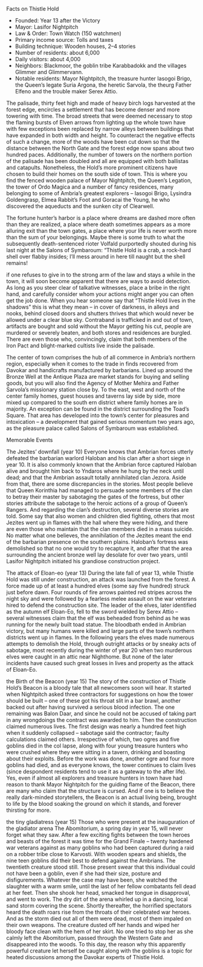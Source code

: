 Facts on Thistle Hold 
- Founded: Year 13 after the Victory 
- Mayor: Lasifor Nightpitch 
- Law & Order: Town Watch (150 watchmen) 
- Primary income source: Tolls and taxes 
- Building technique: Wooden houses, 2–4 stories 
- Number of residents: about 6,000 
- Daily visitors: about 4,000 
- Neighbors: Blackmoor, the goblin tribe Karabbadokk and the villages Glimmer and Glimmervann. 
- Notable residents: Mayor Nightpitch, the treasure hunter Iasogoi Brigo, the Queen’s legate Suria Argona, the heretic Sarvola, the theurg Father Elfeno and the trouble maker Serex Attio.

The palisade, thirty feet high and made of heavy birch logs harvested at the forest edge, encircles a settlement that has become denser and more towering with time. The broad streets that were deemed necessary to stop the flaming bursts of Elven arrows from lighting up the whole town have with few exceptions been replaced by narrow alleys between buildings that have expanded in both width and height. To counteract the negative effects of such a change, more of the woods have been cut down so that the distance between the North Gate and the forest edge now spans about two hundred paces. Additionally, the number of towers on the northern portion of the palisade has been doubled and all are equipped with both ballistas and catapults. Nonetheless, the Hold’s more prominent citizens have chosen to build their homes on the south side of town. This is where you find the fenced wooden palace of Mayor Nightpitch, the Queen’s Legation, the tower of Ordo Magica and a number of fancy residences, many belonging to some of Ambria’s greatest explorers – Iasogoi Brigo, Lysindra Goldengrasp, Elmea Rabbit’s Foot and Goracai the Young, he who discovered the aqueducts and the sunken city of Clearwell.

The fortune hunter’s harbor is a place where dreams are dashed more often than they are realized, a place where death sometimes appears as a more alluring exit than the town gates, a place where your life is never worth more than the sum of your belongings. Maybe there is some truth to what the subsequently death-sentenced rioter Volfald purportedly shouted during his last night at the Salons of Symbaroum: “Thistle Hold is a crab, a rock-hard shell over flabby insides; I’ll mess around in here till naught but the shell remains!

if one refuses to give in to the strong arm of the law and stays a while in the town, it will soon become apparent that there are ways to avoid detection. As long as you steer clear of talkative witnesses, place a bribe in the right hand, and carefully consider whom your actions might anger you can often get the job done. When you hear someone say that “Thistle Hold lives in the shadows” this is what they mean – in cover of darkness, in alleys and nooks, behind closed doors and shutters thrives that which would never be allowed under a clear blue sky. Contraband is trafficked in and out of town, artifacts are bought and sold without the Mayor getting his cut, people are murdered or severely beaten, and both stores and residences are burgled. There are even those who, convincingly, claim that both members of the Iron Pact and blight-marked cultists live inside the palisade.

The center of town comprises the hub of all commerce in Ambria’s northern region, especially when it comes to the trade in finds recovered from Davokar and handicrafts manufactured by barbarians. Lined up around the Bronze Well at the Antique Plaza are market stands for buying and selling goods, but you will also find the Agency of Mother Mehira and Father Sarvola’s missionary station close by. To the east, west and north of the center family homes, guest houses and taverns lay side by side, more mixed up compared to the south ern district where family homes are in majority. An exception can be found in the district surrounding the Toad’s Square. That area has developed into the town’s center for pleasures and intoxication – a development that gained serious momentum two years ago, as the pleasure palace called Salons of Symbaroum was established.


Memorable Events

The Jezites’ downfall (year 10) Everyone knows that Ambrian forces utterly defeated the barbarian warlord Haloban and his clan after a short siege in year 10. It is also commonly known that the Ambrian force captured Haloban alive and brought him back to Yndaros where he hung by the neck until dead; and that the Ambrian assault totally annihilated clan Jezora. Aside from that, there are some discrepancies in the stories. Most people believe that Queen Korinthia had managed to persuade some members of the clan to betray their master by sabotaging the gates of the fortress, but other stories attribute the sabotage to the heroic actions of a group of Queen’s Rangers. And regarding the clan’s destruction, several diverse stories are told. Some say that also women and children died fighting, others that most Jezites went up in flames with the hall where they were hiding, and there are even those who maintain that the clan members died in a mass suicide. No matter what one believes, the annihilation of the Jezites meant the end of the barbarian presence on the southern plains. Haloban’s fortress was demolished so that no one would try to recapture it, and after that the area surrounding the ancient bronze well lay desolate for over two years, until Lasifor Nightpitch initiated his grandiose construction project.


The attack of Eloan-eo (year 13) During the late fall of year 13, while Thistle Hold was still under construction, an attack was launched from the forest. A force made up of at least a hundred elves (some say five hundred) struck just before dawn. Four rounds of fire arrows painted red stripes across the night sky and were followed by a fearless melee assault on the war veterans hired to defend the construction site. The leader of the elves, later identified as the autumn elf Eloan-Eo, fell to the sword wielded by Serex Attio – several witnesses claim that the elf was beheaded from behind as he was running for the newly built toad statue. The bloodbath ended in Ambrian victory, but many humans were killed and large parts of the town’s northern districts went up in flames. In the following years the elves made numerous attempts to demolish the Hold, through outright attacks or by sneaky acts of sabotage, most recently during the winter of year 20 when two murderous elves were caught in an attic near Nighthome. But none of the later incidents have caused such great losses in lives and property as the attack of Eloan-Eo.


the Birth of the Beacon (year 15) The story of the construction of Thistle Hold’s Beacon is a bloody tale that all newcomers soon will hear. It started when Nightpitch asked three contractors for suggestions on how the tower should be built – one of these got his throat slit in a bar brawl, another backed out after having survived a serious blood infection. The one remaining was Balon Daar, and since he could not be accused of taking part in any wrongdoings the contract was awarded to him. Then the construction claimed numerous lives. The first design was nearly a hundred feet high when it suddenly collapsed – sabotage said the contractor; faulty calculations claimed others. Irrespective of which, two ogres and five goblins died in the col lapse, along with four young treasure hunters who were crushed where they were sitting in a tavern, drinking and boasting about their exploits. Before the work was done, another ogre and four more goblins had died, and as everyone knows, the tower continues to claim lives (since despondent residents tend to use it as a gateway to the after life). Yes, even if almost all explorers and treasure hunters in town have had reason to thank Mayor Nightpitch for the guiding flame of the Beacon, there are many who claim that the structure is cursed. And if one is to believe the really dark-minded storytellers, the Beacon is an actual living being, brought to life by the blood soaking the ground on which it stands, and forever thirsting for more.


the tiny gladiatress (year 15) Those who were present at the inauguration of the gladiator arena The Abomitorium, a spring day in year 15, will never forget what they saw. After a few exciting fights between the town heroes and beasts of the forest it was time for the Grand Finale – twenty hardened war veterans against as many goblins who had been captured during a raid on a robber tribe close to Karvosti. With wooden spears and shields, the nine teen goblins did their best to defend against the Ambrians. The twentieth creature stood still. Those present swear that this individual could not have been a goblin, even if she had their size, posture and disfigurements. Whatever the case may have been, she watched the slaughter with a warm smile, until the last of her fellow combatants fell dead at her feet. Then she shook her head, smacked her tongue in disapproval, and went to work. The dry dirt of the arena whirled up in a dancing, local sand storm covering the scene. Shortly thereafter, the horrified spectators heard the death roars rise from the throats of their celebrated war heroes. And as the storm died out all of them were dead, most of them impaled on their own weapons. The creature dusted off her hands and wiped her bloody face clean with the hem of her skirt. No one tried to stop her as she calmly left the Abomitorium, passed through the Western Gate and disappeared into the woods. To this day, the reason why this apparently powerful creature let herself be caught along with the goblins is a topic for heated discussions among the Davokar experts of Thistle Hold.


